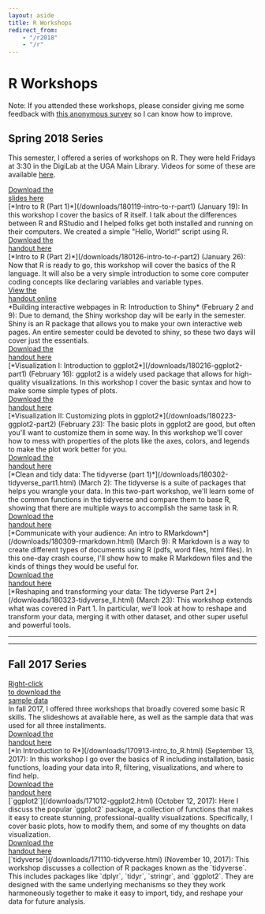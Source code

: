 ```yaml
---
layout: aside
title: R Workshops
redirect_from: 
    - "/r2018"
    - "/r"
---
```


# R Workshops

Note: If you attended these workshops, please consider giving me some feedback with [this anonymous survey](/survey) so I can know how to improve. 

## Spring 2018 Series

This semester, I offered a series of workshops on R. They were held Fridays at 3:30 in the DigiLab at the UGA Main Library. Videos for some of these are available [here](https://digilabuga.github.io/Resources/VideoTutorials.html). 

<div class="biglink"><a href="/downloads/180119-intro-to-r-part1.pdf" title="download PDF" class="nodot" target = "_blank">Download the <br />slides here</a></div>
[*Intro to R (Part 1)*](/downloads/180119-intro-to-r-part1) (January 19): In this workshop I cover the basics of R itself. I talk about the differences between R and RStudio and I helped folks get both installed and running on their computers. We created a simple "Hello, World!" script using R. 

<div class="biglink"><a href="/downloads/180126-intro-to-r-part2.pdf" title="download PDF" class="nodot" target = "_blank">Download the <br />handout here</a></div>
[*Intro to R (Part 2)*](/downloads/180126-intro-to-r-part2) (January 26): Now that R is ready to go, this workshop will cover the basics of the R language. It will also be a very simple introduction to some core computer coding concepts like declaring variables and variable types. 

<div class="biglink"><a href="https://joeystanley.shinyapps.io/intro_to_shiny/" title="view the e-handout" class="nodot" target = "_blank">View the <br />handout online</a></div>
*Building interactive webpages in R: Introduction to Shiny* (February 2 and 9): Due to demand, the Shiny workshop day will be early in the semester. Shiny is an R package that allows you to make your own interactive web pages. An entire semester could be devoted to shiny, so these two days will cover just the essentials.

<div class="biglink"><a href="/downloads/180216-ggplot2-part1.pdf" title="download PDF" class="nodot">Download the <br />handout here</a></div>
[*Visualization I: Introduction to ggplot2*](/downloads/180216-ggplot2-part1) (February 16): ggplot2 is a widely used package that allows for high-quality visualizations. In this workshop I cover the basic syntax and how to make some simple types of plots.

<div class="biglink"><a href="/downloads/180223-ggplot2-part2.pdf" title="download PDF" class="nodot">Download the <br />handout here</a></div>
[*Visualization II: Customizing plots in ggplot2*](/downloads/180223-ggplot2-part2) (February 23): The basic plots in ggplot2 are good, but often you'll want to customize them in some way. In this workshop we'll cover how to mess with properties of the plots like the axes, colors, and legends to make the plot work better for you.

<div class="biglink"><a href="/downloads/180302-tidyverse_part1.pdf" title="download PDF" class="nodot">Download the <br />handout here</a></div>
[*Clean and tidy data: The tidyverse (part 1)*](/downloads/180302-tidyverse_part1.html) (March 2): The tidyverse is a suite of packages that helps you wrangle your data. In this two-part workshop, we'll learn some of the common functions in the tidyverse and compare them to base R, showing that there are multiple ways to accomplish the same task in R.

<div class="biglink"><a href="/downloads/180309-rmarkdown.pdf" title="download PDF" class="nodot">Download the <br />handout here</a></div>
[*Communicate with your audience: An intro to RMarkdown*](/downloads/180309-rmarkdown.html) (March 9): R Markdown is a way to create different types of documents using R (pdfs, word files, html files). In this one-day crash course, I'll show how to make R Markdown files and the kinds of things they would be useful for.

<div class="biglink"><a href="/downloads/180323-tidyverse_II.pdf" title="download PDF" class="nodot">Download the <br />handout here</a></div>
[*Reshaping and transforming your data: The tidyverse Part 2*](/downloads/180323-tidyverse_II.html) (March 23): This workshop extends what was covered in Part 1. In particular, we'll look at how to reshape and transform your data, merging it with other dataset, and other super useful and powerful tools.

<!--
*Special topics: Regression and mixed-effects modeling* (April 6): In more and more fields, quantitative analysis is the norm. I can't begin to cover everything about fitting statistical models to your data, but I'll cover some introductory concepts to hopefully guide you in the right direction for further study.

*Special topics: Network analysis* (April 13): Network analysis is a fascinating field on its own, and learning to create and analyze visualizations of network data can be helpful for some studies. This workshop will cover some basic visualizations and statistical analysis of network data.  

*Special topics: Working with text* (April 20): Most topics in this series have covered numbers and how to work with them. In this final presentation, I introduce the `stringr` package (part of the Tidyverse suite), and how you can use it to your advantage when working with text in R. 

*Visualization III: Advanced topics in ggplot2* (TBD): In this workshop we go beyond the simple customization techniques and move on to modifying many other aspects of the plot. Time permitting, I'll show how to create your own themes so that they match your powerpoint themes to create a more appealing presentation.
-->

<hr/>
<hr/>

## Fall 2017 Series

<div class="biglink"><a href="/downloads/menu.csv" title="download data" class="nodot" target = "_blank">Right-click<br />to download the<br/>sample data</a></div>
In fall 2017, I offered three workshops that broadly covered some basic R skills. The slideshows at available here, as well as the sample data that was used for all three installments.

<div class="biglink"><a href="/downloads/170912-intro-to-r-handout.pdf" title="download PDF" class="nodot" target = "_blank">Download the <br />handout here</a></div>
[*In Introduction to R*](/downloads/170913-intro_to_R.html) (September 13, 2017): In this workshop I go over the basics of R including installation, basic functions, loading your data into R, filtering, visualizations, and where to find help. 

<div class="biglink"><a href="/downloads/171012-ggplot2_handout.pdf" title="download PDF" class="nodot" target = "_blank">Download the <br />handout here</a></div>
[`ggplot2`](/downloads/171012-ggplot2.html) (October 12, 2017): Here I discuss the popular `ggplot2` package, a collection of functions that makes it easy to create stunning, professional-quality visualizations. Specifically, I cover basic plots, how to modify them, and some of my thoughts on data visualization.

<div class="biglink"><a href="/downloads/171110-tidyverse_handout.pdf" title="download PDF" class="nodot" target = "_blank">Download the <br />handout here</a></div>
[`tidyverse`](/downloads/171110-tidyverse.html) (November 10, 2017): This workshop discusses a collection of R packages known as the `tidyverse`. This includes packages like `dplyr`, `tidyr`, `stringr`, and `ggplot2`. They are designed with the same underlying mechanisms so they they work harmoneously together to make it easy to import, tidy, and reshape your data for future analysis.


